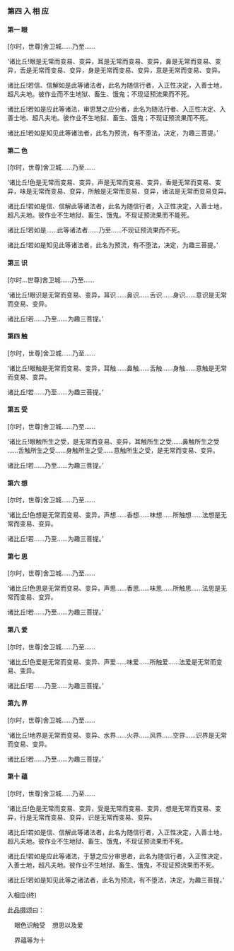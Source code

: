 ### 第四 入 相 应

#### 第一 眼

[尔时，世尊]舍卫城……乃至……

‘诸比丘!眼是无常而变易、变异，耳是无常而变易、变异，鼻是无常而变易、变异，舌是无常而变易、变异，身是无常而变易、变异，意是无常而变易、变异。

诸比丘!若信、信解如是此等诸法者，此名为随信行者，入正性决定，入善士地，超凡夫地。彼作业而不生地狱、畜生、饿鬼；不现证预流果而不死。

诸比丘!若如是应此等诸法，审思慧之应分者，此名为随法行者、入正性决定、入善士地、超凡夫地。彼作业不生地狱、畜生、饿鬼；不现证预流果而不死。

诸比丘!若如是知见此等诸法者，此名为预流，有不堕法，决定，为趣三菩提。’

#### 第二 色

[尔时，世尊]舍卫城……乃至……

‘诸比丘!色是无常而变易、变异，声是无常而变易、变异，香是无常而变易、变异，味是无常而变易、变异，所触是无常而变易、变异，诸法是无常而变易变异。

诸比丘!若如是信、信解此等诸法者，此名为随信行者，入正性决定，入善士地，超凡夫地。彼作业不生地狱、畜生、饿鬼。不现证预流果而不能死。

诸比丘!若如是……此等诸法者……乃至……不现证预流果而不死。

诸比丘!若如是知见此等诸法者，此名为预流，有不堕法，决定，为趣三菩提。’

#### 第三 识

[尔时…世尊]舍卫城……乃至……

‘诸比丘!眼识是无常而变易、变异，耳识……鼻识……舌识……身识……意识是无常而变易、变异。

诸比丘!若……乃至……为趣三菩提。’

#### 第四 触

[尔时，世尊]舍卫城……乃至……

‘诸比丘!眼触是无常而变易、变异，耳触……鼻触……舌触……身触……意触是无常而变易、变异。

诸比丘!若……乃至……为趣三菩提。’

#### 第五 受

[尔时，世尊]舍卫城……乃至……

‘诸比丘!眼触所生之受，是无常而变易、变异，耳触所生之受……鼻触所生之受 ……舌触所生之受……身触所生之受……意触所生之受，是无常而变易、变异。

诸比丘!若……乃至……为趣三菩提。’

#### 第六 想

[尔时，世尊]舍卫城……乃至……

‘诸比丘!色想是无常而变易、变异，声想……香想……味想……所触想……法想是无常而变易、变异。

诸比丘!若……乃至……为趣三菩提。’

#### 第七 思

[尔时，世尊]舍卫城……乃至……

‘诸比丘!色思是无常而变易、变异，声思……香思……味思……所触思……法思是无常而变易、变异。

诸比丘!若……乃至……为趣三菩提。’

#### 第八 爱

[尔时，世尊]舍卫城……乃至……

‘诸比丘!色爱是无常而变易、变异、声爱……味爱……所触爱……法爱是无常而变易、变异。

诸比丘!若……乃至……为趣三菩提。’

#### 第九 界

[尔时，世尊]舍卫城……乃至……

‘诸比丘!地界是无常而变易、变异、水界……火界……风界……空界……识界是无常而变易、变异。

诸比丘!若……乃至……为趣三菩提。’

#### 第十 蕴

[尔时，世尊]舍卫城……乃至……

‘诸比丘!色是无常而变易、变异，受是无常而变易、变异，想是无常而变易、变异，行是无常而变易、变异，识是无常而变易、变异。

诸比丘!若如是信、信解此等诸法者，此名为随信行者，入正性决定，入善士地，超凡夫地。彼作业不生地狱、畜生、饿鬼，不现证预流果而不死。

诸比丘!若如是应此等诸法，于慧之应分审思者，此名为随信行者，入正性决定，入善士地，超凡夫地。彼作业不生地狱、畜生、饿鬼，不现证预流果而不死。

诸比丘!若如是知见此等之诸法者，此名为预流，有不堕法，决定，为趣三菩提。’

入相应(终)

此品摄颂曰：

&nbsp;&nbsp;&nbsp;&nbsp;眼色识触受&nbsp;&nbsp;&nbsp;&nbsp;想思以及爱

&nbsp;&nbsp;&nbsp;&nbsp;界蕴等为十